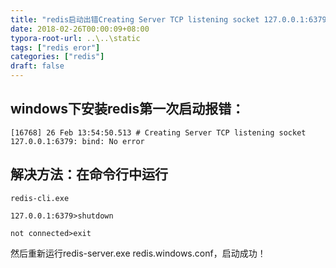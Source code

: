 ```yaml
---
title: "redis启动出错Creating Server TCP listening socket 127.0.0.1:6379: bind: No error"
date: 2018-02-26T00:00:09+08:00
typora-root-url: ..\..\static
tags: ["redis eror"]
categories: ["redis"]
draft: false
---
```


## windows下安装redis第一次启动报错：

```base
[16768] 26 Feb 13:54:50.513 # Creating Server TCP listening socket 127.0.0.1:6379: bind: No error
```

## 解决方法：在命令行中运行

```shell
redis-cli.exe

127.0.0.1:6379>shutdown

not connected>exit
```

然后重新运行redis-server.exe redis.windows.conf，启动成功！